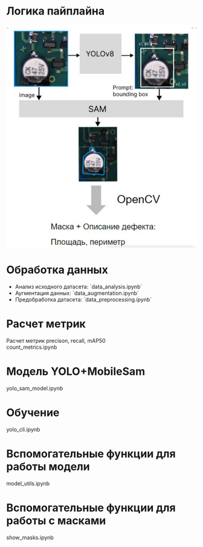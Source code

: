 # Логика пайплайна
![alt text](pipeline.jpg)

# Обработка данных
- Анализ исходного датасета: \`data_analysis.ipynb\`
- Аугментация данных: \`data_augmentation.ipynb\`
- Предобработка датасета: \`data_preprocessing.ipynb\`

# Расчет метрик
Расчет метрик precison, recall, mAP50 \
count_metrics.ipynb

# Модель YOLO+MobileSam
yolo_sam_model.ipynb

# Обучение 
yolo_cli.ipynb

# Вспомогательные функции для работы модели
model_utils.ipynb

# Вспомогательные функции для работы с масками
show_masks.ipynb
